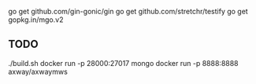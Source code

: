 
go get github.com/gin-gonic/gin
go get github.com/stretchr/testify
go get gopkg.in/mgo.v2

## TODO 
./build.sh
docker run -p 28000:27017 mongo
docker run -p 8888:8888 axway/axwaymws
